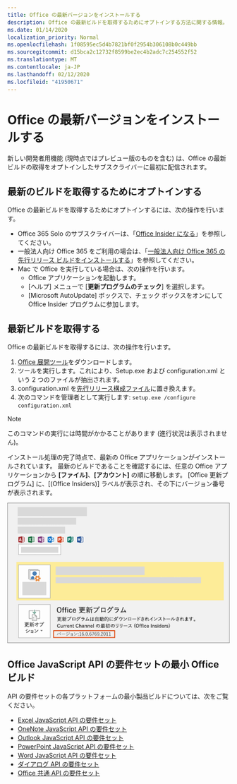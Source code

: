 ```yaml
---
title: Office の最新バージョンをインストールする
description: Office の最新ビルドを取得するためにオプトインする方法に関する情報。
ms.date: 01/14/2020
localization_priority: Normal
ms.openlocfilehash: 1f08595ec5d4b7821bf0f2954b306108b0c449bb
ms.sourcegitcommit: d15bca2c12732f8599be2ec4b2adc7c254552f52
ms.translationtype: MT
ms.contentlocale: ja-JP
ms.lasthandoff: 02/12/2020
ms.locfileid: "41950671"
---
```

# <a name="install-the-latest-version-of-office"></a>Office の最新バージョンをインストールする

新しい開発者用機能 (現時点ではプレビュー版のものを含む) は、Office の最新ビルドの取得をオプトインしたサブスクライバーに最初に配信されます。

## <a name="opt-in-to-getting-the-latest-builds"></a>最新のビルドを取得するためにオプトインする

Office の最新ビルドを取得するためにオプトインするには、次の操作を行います。

- Office 365 Solo のサブスクライバーは、「[Office Insider になる](https://products.office.com/office-insider)」を参照してください。
- 一般法人向け Office 365 をご利用の場合は、「[一般法人向け Office 365 の先行リリース ビルドをインストールする](https://support.office.com/article/Install-the-First-Release-build-for-Office-365-for-business-customers-4dd8ba40-73c0-4468-b778-c7b744d03ead)」を参照してください。
- Mac で Office を実行している場合は、次の操作を行います。
  - Office アプリケーションを起動します。
  - [ヘルプ] メニューで [**更新プログラムのチェック**] を選択します。
  - [Microsoft AutoUpdate] ボックスで、チェック ボックスをオンにして Office Insider プログラムに参加します。

## <a name="get-the-latest-build"></a>最新ビルドを取得する

Office の最新ビルドを取得するには、次の操作を行います。

1. [Office 展開ツール](https://www.microsoft.com/download/details.aspx?id=49117)をダウンロードします。
2. ツールを実行します。これにより、Setup.exe および configuration.xml という 2 つのファイルが抽出されます。
3. configuration.xml を[先行リリース構成ファイル](https://raw.githubusercontent.com/OfficeDev/Office-Add-in-Commands-Samples/master/Tools/FirstReleaseConfig/configuration.xml)に置き換えます。
4. 次のコマンドを管理者として実行します: `setup.exe /configure configuration.xml`

> [!NOTE]
> このコマンドの実行には時間がかかることがあります (進行状況は表示されません)。

インストール処理の完了時点で、最新の Office アプリケーションがインストールされています。 最新のビルドであることを確認するには、任意の Office アプリケーションから **[ファイル]**、**[アカウント]** の順に移動します。 [Office 更新プログラム] に、[(Office Insiders)] ラベルが表示され、その下にバージョン番号が表示されます。

![Office Insiders のラベルと製品情報を示すスクリーンショット](../images/office-insiders-label.png)

## <a name="minimum-office-builds-for-office-javascript-api-requirement-sets"></a>Office JavaScript API の要件セットの最小 Office ビルド

API の要件セットの各プラットフォームの最小製品ビルドについては、次をご覧ください。

- [Excel JavaScript API の要件セット](/office/dev/add-ins/reference/requirement-sets/excel-api-requirement-sets)
- [OneNote JavaScript API の要件セット](/office/dev/add-ins/reference/requirement-sets/onenote-api-requirement-sets)
- [Outlook JavaScript API の要件セット](/office/dev/add-ins/reference/requirement-sets/outlook-api-requirement-sets)
- [PowerPoint JavaScript API の要件セット](/office/dev/add-ins/reference/requirement-sets/powerpoint-api-requirement-sets)
- [Word JavaScript API の要件セット](/office/dev/add-ins/reference/requirement-sets/word-api-requirement-sets)
- [ダイアログ API の要件セット](/office/dev/add-ins/reference/requirement-sets/dialog-api-requirement-sets)
- [Office 共通 API の要件セット](/office/dev/add-ins/reference/requirement-sets/office-add-in-requirement-sets)
